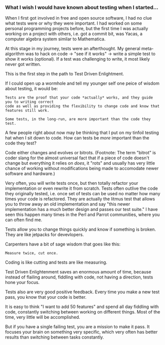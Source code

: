 ### What I wish I would have known about testing when I started...

When I first got involved in free and open source software, I had no clue what
tests were or why they were important. I had worked on some personal
programming projects before, but the first time I was actually working on a
project with others, i.e. got a commit bit, was Yacas, a computer algebra
system similar to Mathematica.

At this stage in my journey, tests were an afterthought. My general
meta-algorithm was to hack on code -> "see if it works" -> write a simple test
to show it works (optional).  If a test was challenging to write, it most
likely never got written.

This is the first step in the path to Test Driven Enlightment.

If I could open up a wormhole and tell my younger self one peice of wisdom
about testing, it would be:

    Tests are the proof that your code *actually* works, and they guide you to writing correct
    code as well as providing the flexibility to change code and know that features still work.

    Some tests, in the long-run, are more important than the code they test.

A few people right about now may be thinking that I put on my tinfoil testing
hat when I sit down to code. How can tests be *more* important than the code
they test?

Code either changes and evolves or bitrots. (Footnote: The term "bitrot" is
coder slang for the almost universal fact that if a piece of code doesn't
change but everything it relies on *does*, it "rots" and usually has very
little chance of working without modifications being made to accomodate newer
software and hardware.)

Very often, you will write tests once, but then totally refactor your
implementation or even rewrite it from scratch. Tests often outlive the code
they originally tested, i.e.  once set of tests can be used no matter how many
times your code is refactored. They are actually the litmus test that allows
you to throw away an old implementation and say "this newer implementation has
a much better design and passes our test suite." I have seen this happen many
times in the Perl and Parrot communities, where you can often find me.

Tests allow you to change things quickly and know if something is broken. They
are like jetpacks for devevlopers.

Carpenters have a bit of sage wisdom that goes like this:

    Measure twice, cut once.

Coding is like cutting and tests are like measuring.

Test Driven Enlightenment saves an enormous amount of time, because instead of
flailing around, fiddling with code, not having a direction, tests hone your
focus.

Tests also are very good positive feedback. Every time you make a new test
pass, you know that your code is better.

It is easy to think "I want to add 50 features" and spend all day fiddling with
code, constantly switching between working on different things. Most of the
time, very little will be accomplished.

But if you have a single failing test, you are a mission to make it pass. It
focuses your brain on something very specific, which very often has better results
than switching between tasks constantly.
